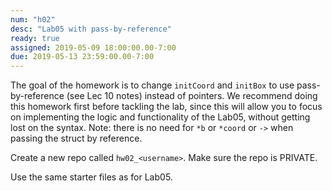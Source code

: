```yaml
---
num: "h02"
desc: "Lab05 with pass-by-reference"
ready: true
assigned: 2019-05-09 18:00:00.00-7:00
due: 2019-05-13 23:59:00.00-7:00
---
```


The goal of the homework is to change `initCoord` and `initBox` to use pass-by-reference (see Lec 10 notes) instead of pointers. We recommend doing this homework first before tackling the lab, since this will allow you to focus on implementing the logic and functionality of the Lab05, without getting lost on the syntax. Note: there is no need for `*b` or `*coord` or `->` when passing the struct by reference.

Create a new repo called `hw02_<username>`. Make sure the repo is PRIVATE.

Use the same starter files as for Lab05.




